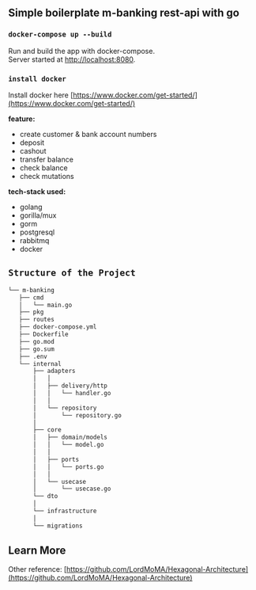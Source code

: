## Simple boilerplate m-banking rest-api with go

### `docker-compose up --build`
Run and build the app with docker-compose.\
Server started at [http://localhost:8080](http://localhost:8080).

### `install docker`
Install docker here [https://www.docker.com/get-started/](https://www.docker.com/get-started/)

**feature:**
- create customer & bank account numbers
- deposit
- cashout
- transfer balance
- check balance
- check mutations

**tech-stack used:**
- golang
- gorilla/mux
- gorm
- postgresql
- rabbitmq
- docker

## `Structure of the Project`
```md
└── m-banking
   ├── cmd
   │   └── main.go
   ├── pkg
   ├── routes
   ├── docker-compose.yml
   ├── Dockerfile
   ├── go.mod
   ├── go.sum
   ├── .env
   └── internal
       ├── adapters
       │   │
       │   ├── delivery/http
       │   │   └── handler.go
       │   │
       │   └── repository
       │       └── repository.go
       │
       ├── core
       │   ├── domain/models
       │   │   └── model.go
       │   │   
       │   ├── ports
       │   │   └── ports.go
       │   │   
       │   └── usecase
       │       └── usecase.go
       └── dto
       │ 
       └── infrastructure
       │ 
       └── migrations
```

## Learn More
Other reference: [https://github.com/LordMoMA/Hexagonal-Architecture](https://github.com/LordMoMA/Hexagonal-Architecture)
